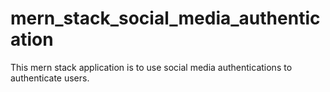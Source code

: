 # mern_stack_social_media_authentication

<p>This mern stack application is to use social media authentications to authenticate users. </p>
